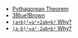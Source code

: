 * [Pythagorean Theorem](https://www.youtube.com/watch?v=nbopLhP4kpo)
* [3Blue1Brown](https://www.youtube.com/channel/UCYO_jab_esuFRV4b17AJtAw)
* [`(a+b)²=a²+2ab+b²` Why?](https://www.youtube.com/watch?v=49_TJymgXgM)
* [`(a-b)²=a²-2ab+b²` Why?](https://www.youtube.com/watch?v=TsaH0GR15V4)
